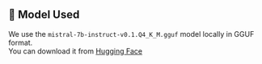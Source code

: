 ## 🤖 Model Used

We use the `mistral-7b-instruct-v0.1.Q4_K_M.gguf` model locally in GGUF format.  
You can download it from [Hugging Face](https://huggingface.co/shivangisharma4/kathana-AI) 

